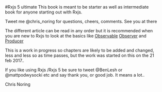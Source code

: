 #Rxjs 5 ultimate
This book is meant to be starter as well as intermediate book for anyone starting out with Rxjs.

Tweet me @chris_noring for questions, cheers, comments. See you at there

The different article can be read in any order but it is recommended when you are new to Rxjs to look at the basics like [Observable](/observable-anatomy.md) [Observer](/observer.md) and [Producer](/producer.md)

This is a work in progress so chapters are likely to be added and changed, less and less so as time passes, but the work was started on this on the 21 feb 2017..

If you like using Rxjs /Rxjs 5 be sure to tweet @BenLesh or @mattpodwysocki etc and say thank you, or good job. It means a lot..

Chris Noring